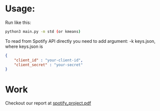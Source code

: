 # Usage:
Run like this:

```bash
python3 main.py -m std (or kmeans)
```

To read from Spotify API directly you need to add argument: -k keys.json, where keys.json is 

```json
{
    "client_id" : "your-client-id",
    "client_secret" : "your-secret"
}
```

# Work

Checkout our report at [spotify_project.pdf](https://github.com/alishibli97/Data-Intensive/blob/main/spotify_project/Spotify_Project.pdf)
